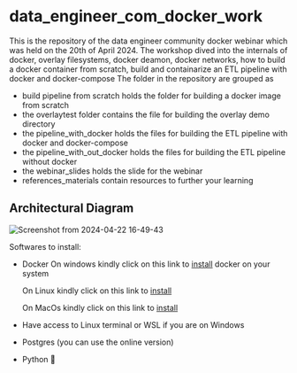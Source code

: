 # data_engineer_com_docker_work
This is the repository of the data engineer community docker webinar which was held on the 20th of April 2024.
The workshop dived into the internals of docker, overlay filesystems, docker deamon, docker networks, how to build a docker container from scratch, build and containarize an ETL pipeline with docker and docker-compose
The folder in the repository are grouped as 
- build pipeline from scratch holds the folder for building a docker image from scratch
- the overlaytest folder contains the file for building the overlay demo directory
- the pipeline_with_docker holds the files for building the ETL pipeline with docker and docker-compose
- the pipeline_with_out_docker holds the files for building the ETL pipeline without docker 
- the webinar_slides holds the slide for the webinar
- references_materials contain resources to further your learning
## Architectural Diagram 
![Screenshot from 2024-04-22 16-49-43](https://github.com/Idowuilekura/data_engineer_com_docker_work/assets/38056084/d161f229-7233-4101-af41-b320ddb7c9bb)



Softwares to install:
- Docker
  On windows kindly click on this link to [install](https://medium.com/@prasadaniroodh/set-up-docker-on-your-windows-install-docker-on-windows-and-configure-it-as-a-docker-host-a70f6179067f) docker on your system

  On Linux kindly click on this link to [install](https://www.digitalocean.com/community/tutorials/how-to-install-and-use-docker-on-ubuntu-20-04)

  On MacOs kindly click on this link to [install](https://medium.com/@Rohit_Varma/a-step-by-step-guide-to-install-docker-on-macos-for-efficient-containerization-13654ed1041b)
- Have access to Linux terminal or WSL if you are on Windows
- Postgres (you can use the online version)
- Python 🤪


